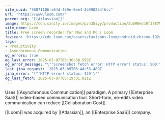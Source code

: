 ```yaml
---
site_uuid: "98071106-a64d-469e-8ee4-3b990254f6cc"
url: 'https://www.loom.com/'
parent_org: '[[Atlassian]]'
image: https://cdn.sanity.io/images/pvn35iyy/production/2bb98edb0f378799d46fc7aa3564b9ad28604073-1200x627.png
site_name: Loom
title: Free screen recorder for Mac and PC | Loom
favicon: 'https://cdn.loom.com/assets/favicons-loom/android-chrome-192x192.png'
tags:
- Productivity
- Asynchronous-Communication
og_errors: true
og_last_error: 2025-03-07T05:36:38.559Z
og_error_message: "\"'Screenshot fetch error: HTTP error! status: 500'\""
last_jina_request: '2025-03-09T06:44:58.489Z'
jina_error: "\"'HTTP error! status: 429'\""
og_last_fetch: 2025-03-07T05:19:01.821Z
---
```


Uses [[Asynchronous Communication]] paradigm.  A primary [[Enterprise SaaS]] video-based communication tool.  Short-form, no-edits video communication can reduce [[Collaboration Cost]]. 

[[Loom]] was acquired by [[Atlassian]], an [[Enterprise SaaS]] company.  





